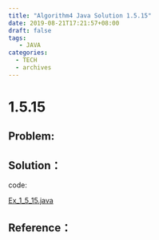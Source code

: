 ```yaml
---
title: "Algorithm4 Java Solution 1.5.15"
date: 2019-08-21T17:21:57+08:00
draft: false
tags:
   - JAVA
categories:
  - TECH
  - archives
---
```



# 1.5.15

## Problem:


## Solution：

code:

[Ex_1_5_15.java](./Ex_1_5_15.java)


## Reference：


